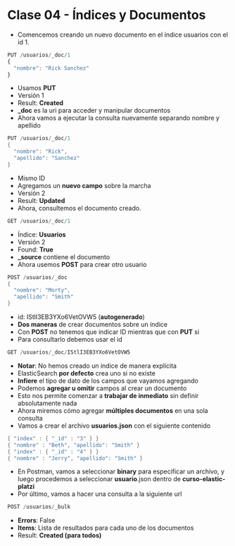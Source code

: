 # Clase 04 - Índices y Documentos

- Comencemos creando un nuevo documento en el índice usuarios con el id 1.

```javascript
PUT /usuarios/_doc/1
{
  "nombre": "Rick Sanchez"
}
```

- Usamos **PUT**
- Versión 1
- Result: **Created**
- **_doc** es la uri para acceder y manipular documentos
- Ahora vamos a ejecutar la consulta nuevamente separando nombre y apellido


```java
PUT /usuarios/_doc/1
{
  "nombre": "Rick",
  "apellido": "Sanchez"
}
```

- Mismo ID
- Agregamos un **nuevo campo** sobre la marcha
- Versión 2
- Result: **Updated**
- Ahora, consultemos el documento creado.

```java
GET /usuarios/_doc/1
```

- Índice: **Usuarios**
- Versión 2
- Found: **True**
- **_source** contiene el documento
- Ahora usemos **POST** para crear otro usuario

```java
POST /usuarios/_doc
{
  "nombre": "Morty",
  "apellido": "Smith"
}
```

- id: IStlI3EB3YXo6VetOVW5 (**autogenerado**)
- **Dos maneras** de crear documentos sobre un índice
- Con **POST** no tenemos que indicar ID mientras que con **PUT** si
- Para consultarlo debemos usar el id

```java
GET /usuarios/_doc/IStlI3EB3YXo6VetOVW5
```

- **Notar**: No hemos creado un índice de manera explícita
- ElasticSearch **por defecto** crea uno si no existe
- **Infiere** el tipo de dato de los campos que vayamos agregando
- Podemos **agregar u omitir** campos al crear un documento
- Esto nos permite comenzar a **trabajar de inmediato** sin definir absolutamente nada
- Ahora miremos cómo agregar **múltiples documentos** en una sola consulta
- Vamos a crear el archivo **usuarios.json** con el siguiente contenido

```java
{ "index" : { "_id" : "3" } }
{ "nombre" : "Beth", "apellido": "Smith" }
{ "index" : { "_id" : "4" } }
{ "nombre" : "Jerry", "apellido": "Smith" }
```

- En Postman, vamos a seleccionar **binary** para especificar un archivo, y luego procedemos a seleccionar **usuario**.json dentro de **curso-elastic-platzi**
- Por último, vamos a hacer una consulta a la siguiente url

```java
POST /usuarios/_bulk
```

- **Errors**: False
- **Items**: Lista de resultados para cada uno de los documentos
- Result: **Created (para todos)**

